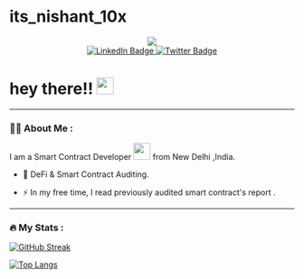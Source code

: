 # its_nishant_10x

<div id="header" align="center">
  <img src="https://media.giphy.com/media/RbDKaczqWovIugyJmW/giphy.gif" />
</div>

<div id="badges" align="center">
  <a href="https://www.linkedin.com/in/nishant10x/">
    <img src="https://img.shields.io/badge/LinkedIn-blue?style=for-the-badge&logo=linkedin&logoColor=white" alt="LinkedIn Badge"/>
  </a>
  <a href="https://twitter.com/nishant_10x">
    <img src="https://img.shields.io/badge/Twitter-blue?style=for-the-badge&logo=twitter&logoColor=white" alt="Twitter Badge"/>
  </a>
  
</div>

<img src="https://komarev.com/ghpvc/?username=nishant-10x&style=flat-square&color=blue" alt=""/>

<h1>
  hey there!!
  <img src="https://media.giphy.com/media/hvRJCLFzcasrR4ia7z/giphy.gif" width="30px"/>
</h1>



---

### :man_technologist: About Me :
I am a Smart Contract Developer <img src="https://media.giphy.com/media/WUlplcMpOCEmTGBtBW/giphy.gif" width="30"> from New Delhi ,India.

- :seedling: DeFi & Smart Contract Auditing.

- :zap: In my free time, I read previously audited smart contract's report .

---

### :fire: My Stats :



[![GitHub Streak](http://github-readme-streak-stats.herokuapp.com?user=nishant-10x&theme=dark&background=000000)](https://git.io/streak-stats)

[![Top Langs](https://github-readme-stats.vercel.app/api/top-langs/?username=nishant-10&layout=compact&theme=vision-friendly-dark)](https://github.com/anuraghazra/github-readme-stats)
